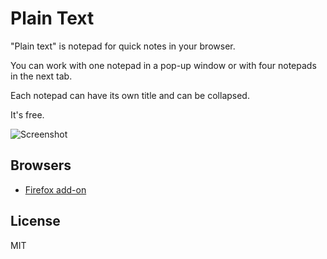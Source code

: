# Plain Text


"Plain text" is notepad for quick notes in your browser.

You can work with one notepad in a pop-up window or with four notepads in the next tab.

Each notepad can have its own title and can be collapsed.

It's free.



![Screenshot](https://svoekino.github.io/plain-text/screenshots/Screenshot-1.0-01.png)



## Browsers

- [Firefox add-on](https://addons.mozilla.org/ru/firefox/addon/plain-text)



## License

MIT
